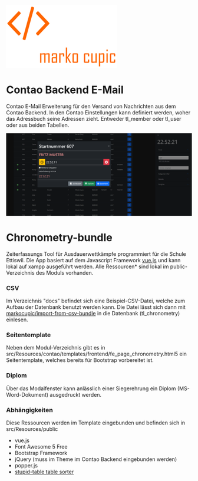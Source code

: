 ![Alt text](https://github.com/markocupic/markocupic/blob/main/logo.png "logo")

# Contao Backend E-Mail
Contao E-Mail Erweiterung für den Versand von Nachrichten aus dem Contao Backend. In den Contao Einstellungen kann definiert werden, woher das Adressbuch seine Adressen zieht. Entweder tl_member oder tl_user oder aus beiden Tabellen.

![Frontend](docs/screenshot.png "frontend")

# Chronometry-bundle
Zeiterfassungs Tool für Ausdauerwettkämpfe programmiert für die Schule Ettiswil. Die App basiert auf dem Javascript Framework [vue.js](https://vuejs.org/) und kann lokal auf xampp ausgeführt werden. Alle Ressourcen* sind lokal im public-Verzeichnis des Moduls vorhanden.

### CSV
Im Verzeichnis "docs" befindet sich eine Beispiel-CSV-Datei, welche zum Aufbau der Datenbank benutzt werden kann. Die Datei lässt sich dann mit [markocupic/import-from-csv-bundle](https://github.com/markocupic/import-from-csv-bundle) in die Datenbank (tl_chronometry) einlesen.

### Seitentemplate
Neben dem Modul-Verzeichnis gibt es in src/Resources/contao/templates/frontend/fe_page_chronometry.html5 ein Seitentemplate, welches bereits für Bootstrap vorbereitet ist.

### Diplom
Über das Modalfenster kann anlässlich einer Siegerehrung ein Diplom (MS-Word-Dokument) ausgedruckt werden.

### Abhängigkeiten
Diese Ressourcen werden im Template eingebunden und befinden sich in src/Resources/public
* vue.js
* Font Awesome 5 Free
* Bootstrap Framework
* jQuery (muss im Theme im Contao Backend eingebunden werden)
* popper.js
* [stupid-table table sorter](https://github.com/joequery/Stupid-Table-Plugin)




